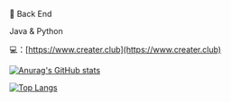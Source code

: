 🤡 Back End

Java & Python

💻：[https://www.creater.club](https://www.creater.club)

[![Anurag's GitHub stats](https://github-readme-stats.vercel.app/api?username=rmrf2020&show_icons=true)](https://github.com/anuraghazra/github-readme-stats)

[![Top Langs](https://github-readme-stats.vercel.app/api/top-langs/?username=rmrf2020&layout=compact)](https://github.com/anuraghazra/github-readme-stats)


